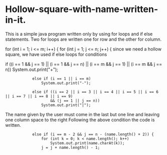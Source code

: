 
# Hollow-square-with-name-written-in-it.

This is a simple java program written only by using for loops and if else statements.
Two for loops are written one for row and the other for column.

for (int i = 1; i <= m; i++) {
            for (int j = 1; j <= n; j++) {
since we need a hollow square, we have used if else loops for conditions

  if ((i == 1 && j == 1) || (i == 1 && j == n) || (i == m && j == 1) || (i == m && j == n))
                    System.out.print("+");

                else if (i == 1 || i == m)
                    System.out.print("-");

                else if ((i == 2 || i == 3 || i == 4 || i == 5 || i == 6 || i == 7 || i == 8 || i == 9)
                        && (j == 1 || j == n))
                    System.out.print("|");
The name given by the user must come in the last but one line and leaving one column space to the right
Following the above condition the code is written.

                else if (i == m - 2 && j == n - (name.length() + 2)) {
                    for (int k = 0; k < name.length(); k++)
                        System.out.print(name.charAt(k));
                    j = j + name.length() - 1;

 
